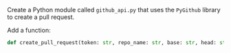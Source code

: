 Create a Python module called `github_api.py` that uses the `PyGithub` library to create a pull request.

Add a function:
```python
def create_pull_request(token: str, repo_name: str, base: str, head: str, title: str, body: str) -> str
